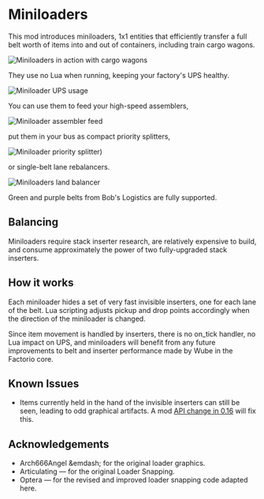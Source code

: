 # Miniloaders

This mod introduces miniloaders, 1x1 entities that efficiently transfer a full
belt worth of items into and out of containers, including train cargo wagons.

![Miniloaders in action with cargo wagons](https://github.com/mspielberg/factorio-miniloader/raw/master/cargo_unload.gif)

They use no Lua when running, keeping your factory's UPS healthy.

![Miniloader UPS usage](https://github.com/mspielberg/factorio-miniloader/raw/master/ups_cost.png)

You can use them to feed your high-speed assemblers,

![Miniloader assembler feed](https://github.com/mspielberg/factorio-miniloader/raw/master/assemblerdemo.png)

put them in your bus as compact priority splitters,

![Miniloader priority splitter](https://github.com/mspielberg/factorio-miniloader/raw/master/priority_split.gif))

or single-belt lane rebalancers.

![Miniloaders land balancer](https://github.com/mspielberg/factorio-miniloader/raw/master/land_rebalance.png)

Green and purple belts from Bob's Logistics are fully supported.

## Balancing

Miniloaders require stack inserter research, are relatively expensive to build,
and consume approximately the power of two fully-upgraded stack inserters.

## How it works

Each miniloader hides a set of very fast invisible inserters, one for each lane
of the belt.  Lua scripting adjusts pickup and drop points accordingly when the
direction of the miniloader is changed.

Since item movement is handled by inserters, there is no on_tick handler, no Lua
impact on UPS, and miniloaders will benefit from any future improvements to belt
and inserter performance made by Wube in the Factorio core.

## Known Issues

* Items currently held in the hand of the invisible inserters can still be seen,
  leading to odd graphical artifacts.  A mod
  [API change in 0.16](https://forums.factorio.com/viewtopic.php?f=65&t=54345) will fix this.

## Acknowledgements

* Arch666Angel &emdash; for the original loader graphics.
* Articulating &mdash; for the original Loader Snapping.
* Optera &mdash; for the revised and improved loader snapping code adapted here.